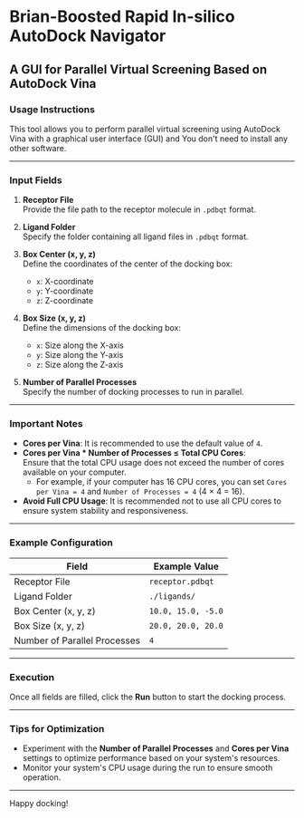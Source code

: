 # Brian-Boosted Rapid In-silico AutoDock Navigator
## A GUI for Parallel Virtual Screening Based on AutoDock Vina

### Usage Instructions

This tool allows you to perform parallel virtual screening using AutoDock Vina with a graphical user interface (GUI) and You don't need to install any other software.

---

### Input Fields

1. **Receptor File**  
   Provide the file path to the receptor molecule in `.pdbqt` format.

2. **Ligand Folder**  
   Specify the folder containing all ligand files in `.pdbqt` format.

3. **Box Center (x, y, z)**  
   Define the coordinates of the center of the docking box:  
   - `x`: X-coordinate  
   - `y`: Y-coordinate  
   - `z`: Z-coordinate  

4. **Box Size (x, y, z)**  
   Define the dimensions of the docking box:  
   - `x`: Size along the X-axis  
   - `y`: Size along the Y-axis  
   - `z`: Size along the Z-axis  

5. **Number of Parallel Processes**  
   Specify the number of docking processes to run in parallel.

---

### Important Notes

- **Cores per Vina**: It is recommended to use the default value of `4`.  
- **Cores per Vina * Number of Processes ≤ Total CPU Cores**:  
  Ensure that the total CPU usage does not exceed the number of cores available on your computer.  
  - For example, if your computer has 16 CPU cores, you can set `Cores per Vina = 4` and `Number of Processes = 4` (4 × 4 = 16).  
- **Avoid Full CPU Usage**: It is recommended not to use all CPU cores to ensure system stability and responsiveness.  

---

### Example Configuration

| Field                  | Example Value          |
|------------------------|------------------------|
| Receptor File          | `receptor.pdbqt`      |
| Ligand Folder          | `./ligands/`          |
| Box Center (x, y, z)   | `10.0, 15.0, -5.0`    |
| Box Size (x, y, z)     | `20.0, 20.0, 20.0`    |
| Number of Parallel Processes | `4`              |

---

### Execution

Once all fields are filled, click the **Run** button to start the docking process.

---

### Tips for Optimization

- Experiment with the **Number of Parallel Processes** and **Cores per Vina** settings to optimize performance based on your system's resources.  
- Monitor your system's CPU usage during the run to ensure smooth operation.

---

Happy docking!






